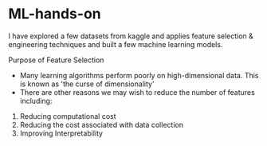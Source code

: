 # ML-hands-on
I have explored a few datasets from kaggle and applies feature selection & engineering techniques and built a few machine learning models.

Purpose of Feature Selection
- Many learning algorithms perform poorly on high-dimensional data. This is known as 'the curse of dimensionality'
- There are other reasons we may wish to reduce the number of features including:
 1. Reducing computational cost
 2. Reducing the cost associated with data collection
 3. Improving Interpretability
